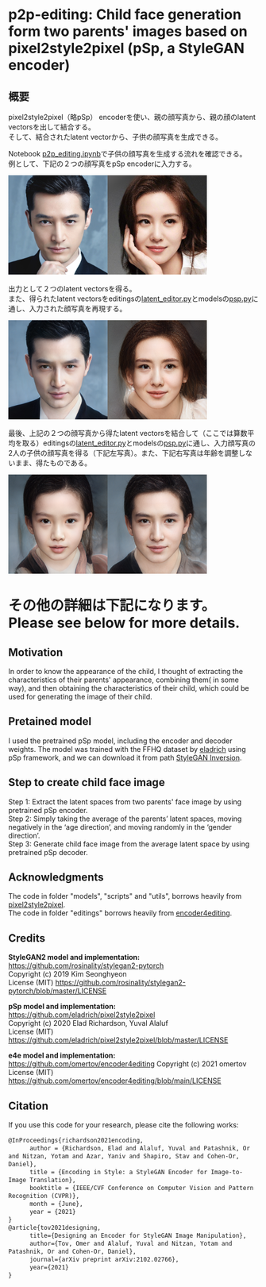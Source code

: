 # p2p-editing: Child face generation form two parents' images based on pixel2style2pixel (pSp, a StyleGAN encoder)

## 概要
pixel2style2pixel（略pSp） encoderを使い、親の顔写真から、親の顔のlatent vectorsを出して結合する。  
そして、結合されたlatent vectorから、子供の顔写真を生成できる。  

Notebook [p2p_editing.ipynb](https://github.com/jiangjw88/p2p-editing/blob/master/p2p_editing.ipynb)で子供の顔写真を生成する流れを確認できる。  
例として、下記の２つの顔写真をpSp encoderに入力する。　　

<img src="https://github.com/jiangjw88/p2p-editing/blob/master/images/HG_ali.png" width="200" height="200" alt=""/><img src="https://github.com/jiangjw88/p2p-editing/blob/master/images/LSS_ali.png" width="200" height="200" alt=""/>　　

出力として２つのlatent vectorsを得る。  
また、得られたlatent vectorsをeditingsの[latent_editor.py](https://github.com/jiangjw88/p2p-editing/blob/master/editings/latent_editor.py)とmodelsの[psp.py](https://github.com/jiangjw88/p2p-editing/blob/master/models/psp.py)に通し、入力された顔写真を再現する。  

<img src="https://github.com/jiangjw88/p2p-editing/blob/master/images/parents.png" width="400" height="200" alt=""/>  

最後、上記の２つの顔写真から得たlatent vectorsを結合して（ここでは算数平均を取る）editingsの[latent_editor.py](https://github.com/jiangjw88/p2p-editing/blob/master/editings/latent_editor.py)とmodelsの[psp.py](https://github.com/jiangjw88/p2p-editing/blob/master/models/psp.py)に通し、入力顔写真の2人の子供の顔写真を得る（下記左写真）。また、下記右写真は年齢を調整しないまま、得たものである。  

<img src="https://github.com/jiangjw88/p2p-editing/blob/master/images/HG%26LSS_Child.png" width="400" height="200" alt=""/>  

# その他の詳細は下記になります。Please see below for more details.
## Motivation
In order to know the appearance of the child, I thought of extracting the characteristics of their parents' appearance, combining them( in some way), and then obtaining the characteristics of their child, which could be used for generating the image of their child.

## Pretained model 
I used the pretrained pSp model, including the encoder and decoder weights.
The model was trained with the FFHQ dataset by [eladrich](https://github.com/eladrich/pixel2style2pixel) using pSp framework, and we can download it from path [StyleGAN Inversion](https://drive.google.com/file/d/1bMTNWkh5LArlaWSc_wa8VKyq2V42T2z0/view?usp=sharing).

## Step to create child face image
Step 1: Extract the latent spaces from two parents' face image by using pretrained pSp encoder.  
Step 2: Simply taking the average of the parents’ latent spaces, moving negatively in the ‘age direction’, and moving randomly in the ‘gender direction’.  
Step 3: Generate child face image from the average latent space by using pretrained pSp decoder.  

## Acknowledgments
The code in folder "models", "scripts" and "utils", borrows heavily from [pixel2style2pixel](https://github.com/eladrich/pixel2style2pixel).  
The code in folder "editings" borrows heavily from [encoder4editing](https://github.com/omertov/encoder4editing).  

## Credits
**StyleGAN2 model and implementation:**  
https://github.com/rosinality/stylegan2-pytorch  
Copyright (c) 2019 Kim Seonghyeon  
License (MIT) https://github.com/rosinality/stylegan2-pytorch/blob/master/LICENSE  

**pSp model and implementation:**   
https://github.com/eladrich/pixel2style2pixel  
Copyright (c) 2020 Elad Richardson, Yuval Alaluf  
License (MIT) https://github.com/eladrich/pixel2style2pixel/blob/master/LICENSE

**e4e model and implementation:**   
https://github.com/omertov/encoder4editing
Copyright (c) 2021 omertov  
License (MIT) https://github.com/omertov/encoder4editing/blob/main/LICENSE

## Citation
If you use this code for your research, please cite the following works:
```
@InProceedings{richardson2021encoding,
      author = {Richardson, Elad and Alaluf, Yuval and Patashnik, Or and Nitzan, Yotam and Azar, Yaniv and Shapiro, Stav and Cohen-Or, Daniel},
      title = {Encoding in Style: a StyleGAN Encoder for Image-to-Image Translation},
      booktitle = {IEEE/CVF Conference on Computer Vision and Pattern Recognition (CVPR)},
      month = {June},
      year = {2021}
}
@article{tov2021designing,
      title={Designing an Encoder for StyleGAN Image Manipulation},
      author={Tov, Omer and Alaluf, Yuval and Nitzan, Yotam and Patashnik, Or and Cohen-Or, Daniel},
      journal={arXiv preprint arXiv:2102.02766},
      year={2021}
}

```
